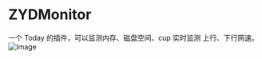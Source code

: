 # ZYDMonitor
一个 Today 的插件，可以监测内存、磁盘空间、cup
实时监测 上行、下行网速。
![image](https://github.com/alwaysDB/ZYDMonitor/ZYDMonitor/show.PNG)
